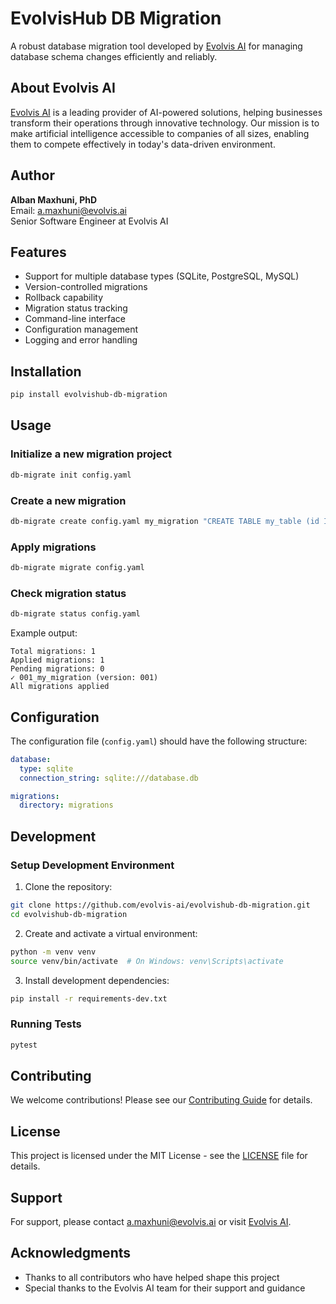 # EvolvisHub DB Migration

A robust database migration tool developed by [Evolvis AI](https://evolvis.ai) for managing database schema changes efficiently and reliably.

## About Evolvis AI

[Evolvis AI](https://evolvis.ai) is a leading provider of AI-powered solutions, helping businesses transform their operations through innovative technology. Our mission is to make artificial intelligence accessible to companies of all sizes, enabling them to compete effectively in today's data-driven environment.

## Author

**Alban Maxhuni, PhD**  
Email: [a.maxhuni@evolvis.ai](mailto:a.maxhuni@evolvis.ai)  
Senior Software Engineer at Evolvis AI

## Features

- Support for multiple database types (SQLite, PostgreSQL, MySQL)
- Version-controlled migrations
- Rollback capability
- Migration status tracking
- Command-line interface
- Configuration management
- Logging and error handling

## Installation

```bash
pip install evolvishub-db-migration
```

## Usage

### Initialize a new migration project

```bash
db-migrate init config.yaml
```

### Create a new migration

```bash
db-migrate create config.yaml my_migration "CREATE TABLE my_table (id INTEGER PRIMARY KEY)"
```

### Apply migrations

```bash
db-migrate migrate config.yaml
```

### Check migration status

```bash
db-migrate status config.yaml
```

Example output:
```
Total migrations: 1
Applied migrations: 1
Pending migrations: 0
✓ 001_my_migration (version: 001)
All migrations applied
```

## Configuration

The configuration file (`config.yaml`) should have the following structure:

```yaml
database:
  type: sqlite
  connection_string: sqlite:///database.db

migrations:
  directory: migrations
```

## Development

### Setup Development Environment

1. Clone the repository:
```bash
git clone https://github.com/evolvis-ai/evolvishub-db-migration.git
cd evolvishub-db-migration
```

2. Create and activate a virtual environment:
```bash
python -m venv venv
source venv/bin/activate  # On Windows: venv\Scripts\activate
```

3. Install development dependencies:
```bash
pip install -r requirements-dev.txt
```

### Running Tests

```bash
pytest
```

## Contributing

We welcome contributions! Please see our [Contributing Guide](CONTRIBUTING.md) for details.

## License

This project is licensed under the MIT License - see the [LICENSE](LICENSE) file for details.

## Support

For support, please contact [a.maxhuni@evolvis.ai](mailto:a.maxhuni@evolvis.ai) or visit [Evolvis AI](https://evolvis.ai).

## Acknowledgments

- Thanks to all contributors who have helped shape this project
- Special thanks to the Evolvis AI team for their support and guidance